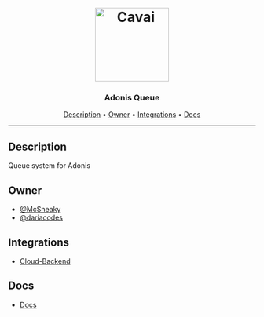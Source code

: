 <h1 align="center">
  <br>
  <a href="https://cavai.com"><img src="https://avatars.githubusercontent.com/u/53564323" alt="Cavai" width="150"></a>
  <br>
</h1>

<h3 align="center">Adonis Queue</h3>

<p align="center">
  <a href="#description">Description</a> •
  <a href="#owner">Owner</a> •
  <a href="#integrations">Integrations</a> •
  <a href="#docs">Docs</a>
</p>
<hr>

## Description

Queue system for Adonis

## Owner

- [@McSneaky](https://github.com/McSneaky)
- [@dariacodes](https://github.com/dariacodes)

## Integrations

- [Cloud-Backend](https://github.com/Cavai/Cloud-Backen)


## Docs

- [Docs](https://github.com/Cavai/Adonis-Queue/blob/master/docs/README.md)

